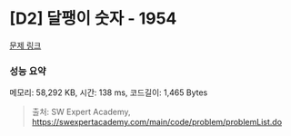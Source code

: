 # [D2] 달팽이 숫자 - 1954 

[문제 링크](https://swexpertacademy.com/main/code/problem/problemDetail.do?contestProbId=AV5PobmqAPoDFAUq) 

### 성능 요약

메모리: 58,292 KB, 시간: 138 ms, 코드길이: 1,465 Bytes



> 출처: SW Expert Academy, https://swexpertacademy.com/main/code/problem/problemList.do
